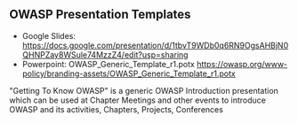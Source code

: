 ## OWASP Presentation Templates

* Google Slides: https://docs.google.com/presentation/d/1tbvT9WDb0q6RN9OgsAHBjN0QHNPZay8WSule74MzzZ4/edit?usp=sharing
* Powerpoint: OWASP_Generic_Template_r1.potx  https://owasp.org/www-policy/branding-assets/OWASP_Generic_Template_r1.potx


"Getting To Know OWASP" is a generic OWASP Introduction presentation which can be used at Chapter Meetings and other events to introduce OWASP and its activities, Chapters, Projects, Conferences 

